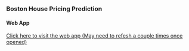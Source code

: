 ### Boston House Pricing Prediction

#### Web App 
[Click here to visit the web app (May need to refesh a couple times once opened)](https://boston-housing-prediction.onrender.com/)



